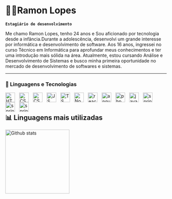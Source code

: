 # 👨‍💻Ramon Lopes
**`Estagiário de desenvolvimento`**

Me chamo Ramon Lopes, tenho 24 anos e Sou aficionado por tecnologia desde a infância.Durante a adolescência, desenvolvi um
grande interesse por informática e desenvolvimento de software. Aos 16 anos, ingressei
no curso Técnico em Informática para aprofundar meus conhecimentos e ter uma
introdução mais sólida na área. Atualmente, estou cursando Análise e Desenvolvimento
de Sistemas e busco minha primeira oportunidade no mercado de desenvolvimento de
softwares e sistemas.

---

### 🤖 Linguagens e Tecnologias

<img
 align="left"
 alt="HTML"
 title="HTML"
 width="30px"
 style="padding-right:10px"
 src="https://cdn.jsdelivr.net/gh/devicons/devicon@latest/icons/html5/html5-original.svg" />
          
<img 
 align="left"
 alt="CSS"
 title="CSS"
 width="30px"
 style="padding-right:10px"
src="https://cdn.jsdelivr.net/gh/devicons/devicon@latest/icons/css3/css3-original.svg" />


<img 
 align="left"
 alt="CSS"
 title="CSS"
 width="30px"
 style="padding-right:10px"
src="https://cdn.jsdelivr.net/gh/devicons/devicon@latest/icons/bootstrap/bootstrap-original.svg" />
          


<img
 align="left"
 alt="JS"
 title="JS"
 width="30px"
 style="padding-right:10px"
 src="https://cdn.jsdelivr.net/gh/devicons/devicon@latest/icons/javascript/javascript-original.svg" />

 
<img
 align="left"
 alt="TS"
 title="TS"
 width="30px"
 style="padding-right:10px"
 src="https://cdn.jsdelivr.net/gh/devicons/devicon@latest/icons/typescript/typescript-original.svg" />
          

 
<img
 align="left"
 alt="Node"
 title="Node"
 width="30px"
 style="padding-right:10px"
src="https://cdn.jsdelivr.net/gh/devicons/devicon@latest/icons/nodejs/nodejs-original.svg" />


<img 
align="left"
 alt="react"
 title="react"
 width="30px"
 style="padding-right:10px"
src="https://cdn.jsdelivr.net/gh/devicons/devicon@latest/icons/react/react-original.svg" />


<img 
align="left"
 alt="angular"
 title="angular"
 width="30px"
 style="padding-right:10px"
src="https://cdn.jsdelivr.net/gh/devicons/devicon@latest/icons/angular/angular-original.svg" />


<img 
align="left"
 alt="php"
 title="php"
 width="30px"
 style="padding-right:10px"
src="https://cdn.jsdelivr.net/gh/devicons/devicon@latest/icons/php/php-original.svg" />


<img 
align="left"
 alt="java"
 title="java"
 width="30px"
 style="padding-right:10px"
src="https://cdn.jsdelivr.net/gh/devicons/devicon@latest/icons/java/java-original.svg" />
          


 <img 
 align="left"
 alt="spring"
 title="spring"
 width="30px"
 style="padding-right:10px"
 src="https://cdn.jsdelivr.net/gh/devicons/devicon@latest/icons/spring/spring-original.svg" />

 
<img 
 align="left"
 alt="spring"
 title="spring"
 width="30px"
 style="padding-right:10px"
src="https://cdn.jsdelivr.net/gh/devicons/devicon@latest/icons/kotlin/kotlin-original.svg" />
          

<img 
align="left"
 alt="spring"
 title="spring"
 width="30px"
 style="padding-right:10px"
src="https://cdn.jsdelivr.net/gh/devicons/devicon@latest/icons/mysql/mysql-original.svg" />

<br/>
<br/>

## 📊 Linguagens mais utilizadas

<img
align="left"
alt="Github stats"
height="200"
src="https://github-readme-stats.vercel.app/api/top-langs/?username=ramonlopes23&theme=tokyonight&layout=compact&custom_title=Tecnologias&langs_count=9"
/>

          



          
          
          
          
          
